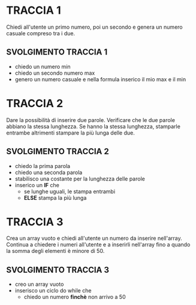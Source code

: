 # TRACCIA 1

Chiedi all'utente un primo numero, poi un secondo e genera un numero casuale compreso tra i due.

## SVOLGIMENTO TRACCIA 1

- chiedo un numero min
- chiedo un secondo numero max
- genero un numero casuale e nella formula inserico il mio max e il min

# TRACCIA 2

Dare la possibilità di inserire due parole. Verificare che le due parole abbiano la stessa lunghezza. Se hanno la stessa lunghezza, stamparle entrambe altrimenti stampare la più lunga delle due.

## SVOLGIMENTO TRACCIA 2

- chiedo la prima parola
- chiedo una seconda parola
- stabilisco una costante per la lunghezza delle parole
- inserico un **IF** che
  - se lunghe uguali, le stampa entrambi
  - **ELSE** stampa la più lunga

# TRACCIA 3

Crea un array vuoto e chiedi all'utente un numero da inserire nell'array. Continua a chiedere i numeri all'utente e a inserirli nell'array fino a quando la somma degli elementi è minore di 50.

## SVOLGIMENTO TRACCIA 3

- creo un array vuoto
- inserisco un ciclo do while che
  - chiedo un numero **finchè** non arrivo a 50
